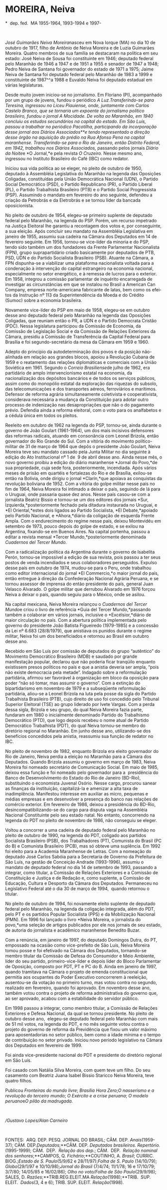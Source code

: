 MOREIRA, Neiva
==============

\*  dep. fed.  MA 1955-1964, 1993-1994 e 1997-

 

*José Guimarães Neiva Moreira*nasceu em Nova Iorque (MA) no dia 10 de
outubro de 1917, filho de Antônio de Neiva Moreira e de Luzia Guimarães
Moreira. Quatro membros de sua família se destacaram na política em seu
estado: José Neiva de Sousa foi constituinte em 1946; deputado federal
pelo Maranhão de 1946 a 1947 e de 1951 a 1955 e senador de 1947 a 1948;
Pedro Neiva de Santana foi governador do estado de 1971 a 1975; Jaime
Neiva de Santana foi deputado federal pelo Maranhão de 1983 a 1999 e
constituinte de 1987^^a 1988 e Euvaldo Neiva foi deputado estadual em
várias legislaturas.

Desde muito jovem iniciou-se no jornalismo. Em Floriano (PI),
acompanhado por um grupo de jovens, fundou o periódico *A
Luz.*Transferindo-se para Teresina, ingressou no Liceu Piauiense, onde,
juntamente com Carlos Castelo Branco, que se tornaria um expoente do
jornalismo político brasileiro, fundou o jornal *A Mocidade.* De volta
ao Maranhão, em 1940 concluiu os estudos secundários na capital do
estado. Em São Luís, passou a trabalhar no periódico *Pacotilha,*
participando da incorporação desse jornal aos Diários Associados**e
tendo representado a direção desse órgão na aquisição do prédio na Rua
Afonso Pena na capital maranhense. Transferindo-se para o Rio de
Janeiro, en­tão Distrito Federal, em 1942, trabalhou nos Diários
Associados*,* passando pelos jornais *Diário da Noite*e *O Jornal,*e
pela revista *O Cruzeiro.* Nesse mesmo ano, ingressou no Instituto
Brasileiro do Café (IBC) como redator.

Iniciou sua vida política ao se eleger, no plei­to de outubro de 1950,
deputado à Assembléia Legislativa do Maranhão na legenda das Oposi­ções
Coligadas, constituídas pela União De­mocrática Nacional (UDN), o
Partido Social Democrático (PSD), o Partido Republicano (PR), o Partido
Liberal (PL), o Partido Traba­lhista Brasileiro (PTB) e o Partido Social
Pro­gressista (PSP). Assumindo o mandato em fe­vereiro do ano seguinte,
defendeu a criação da Petrobrás e da Eletrobrás e se tornou líder da
bancada oposicionista.

No pleito de outubro de 1954, elegeu-se primeiro suplente de deputado
federal pelo Maranhão, na legenda do PSP. Porém, um recurso impetrado na
Justiça Eleitoral lhe garantiu a recontagem dos votos e, por
conseguinte, a sua eleição. Após concluir seu mandato na As­sembléia
Legislativa em janeiro de 1955, assumiu sua ca­deira na Câmara dos
Deputados em 14 de fevereiro seguinte. Em 1956, tornou-se vice-líder da
minoria e do PSP, tendo sido também um dos fundadores da Frente
Parlamentar Nacionalista (FPN), grupo suprapartidário criado basicamente
por deputados de PTB, PSD, UDN e do Partido Socialista Brasileiro (PSB).
Atuante na Câma­ra, a FPN dispunha-se a viabilizar uma plata­forma
nacionalista voltada para a condenação à intervenção do capital
estrangeiro na econo­mia nacional, especialmente no setor energéti­co, e
à remessa de lucros para o exterior.  Em 1958, integrou a comissão
parlamentar de in­quérito encarregada de investigar as cir­cunstâncias
em que se instalou no Brasil a American Can Company, empresa
norte-ame­ricana fabricante de latas, bem como os efei­tos da Instrução
nº 113 da Superintendência da Moeda e do Crédito (Sumoc) sobre a
eco­nomia brasileira.

Novamente vice-líder do PSP em maio de 1958, elegeu-se em outubro desse
ano deputa­do federal pelo Maranhão na legenda das Opo­sições Coligadas,
que reuniam então o PR, a UDN e o Partido Democrata Cristão (PDC). Nessa
legislatura participou da Comissão de Economia, da Comissão de
Legislação Social e da Comissão de Relações Exteriores da Câmara,
presidiu a Comissão de Transferência da Capital Fede­ral para Brasília e
foi segundo-secretário da mesa da Câmara em 1959 e 1960.

Adepto do princípio da autodeterminação dos povos e da posição
não-alinhada em relação aos grandes blocos, apoiou a Revolu­ção Cubana
de 1959 e o reatamento das rela­ções diplomáticas e comerciais com a
União Soviética em 1961. Segundo o *Correio Brasi*­*liense*de julho de
1962, era partidário de amplo intervencionismo estatal na economia, da
nacionalização dos depósitos bancários e de todos os serviços públicos,
assim como do monopólio estatal da exploração das riquezas do subsolo,
das telecomunicações e dos trans­portes aéreos, ferroviários e
marítimos. Defen­sor de reforma agrária simultaneamente coletivista e
cooperativista, considerava neces­sária a mudança da Constituição para
adotar outro processo de indenização nas de­sapropriações que não o do
pagamento prévio. Defendia ainda a reforma elei­toral, com o voto para
os analfabetos e a cé­dula única em todos os pleitos.

Reeleito em outubro de 1962 na legenda do PSP, tornou-se, ainda durante
o governo de João Goulart (1961-1964), um dos mais incisivos defenso­res
das reformas radicais, atuando em conso­nância com Leonel Brizola, então
governador do Rio Grande do Sul. Com a vitória do movimento
político-militar de 31 de março de 1964 que depôs o presidente João
Goulart, Neiva Moreira teve seu mandato cassado pela Junta Militar no
dia seguinte à edição do Ato Institucional nº 1 de  9 de abril desse
ano. Ainda nesse mês, o novo governo proibiu a edição do diá­rio
maranhense *Jornal do Povo,*de sua pro­priedade, cuja sede fora,
posteriormente, incendiada. Após vários meses de prisão em quartéis e
fortalezas do Rio e de Brasília, exilou-se então na Bolívia, onde
dirigiu o jornal *Clarín,*que apoiava as conquistas da revolução
boliviana de 1952. Com a vitória do golpe militar nesse país no fim de
1964, Neiva Moreira foi intimado a deixar o país, seguindo de lá para o
Uruguai, onde passaria quase dez anos. Nesse país casou-se com a
jornalista Beatriz Bissio e tornou-se um dos editores dos jornais *Sur,
Izquierda,*posteriormente fechado pela ditadura instaurada no Uruguai, e
*El Oriental,*estes dois ligados ao Partido Socialista, *El
Debate,*apoiado pelo Partido Nacional, e *Ahora,*diário da coligação de
esquerda Frente Ampla. Com o endurecimento do regime nesse país, deixou
Montevidéu em setembro de 1973, pouco depois do golpe de estado, e se
exilou na Argentina, fixando-se em Buenos Aires. Na capital portenha,
passou a editar a revista mensal *Tercer Mundo,*poste­riormente
denominada *Cuadernos del Tercer* *Mundo.*

Com a radicalização política da Argentina durante o governo de Isabelita
Perón, tornou-se impossível a edição de sua revista, pois passou a ter
seus postos de venda incendiados e seus colaboradores perseguidos.
Expulso desse país em outubro de 1974, mudou-se para o Peru, onde
trabalhou como editor internacional do jornal *El Commercio,*o maior
jornal do país, então entregue à direção da Confederação Nacional
Agrária Peruana, e se tornou assessor de imprensa do então presidente do
país, general Juan Velasco Alvarado. O golpe militar que derrubou
Alvarado em 1976 forçou Neiva a deixar o país, quando se­guiu para o
México, onde se asilou.

Na capital mexicana, Neiva Moreira relançou o *Cuadernos del Tercer
Mundo*e criou o livro de referência *Guia del Tercer Mundo,*passando
também a colaborar em vários jornais, inclusive o *Excélsior,*diário de
maior circulação no país. Com a abertura política implementada pelo
governo do presidente João Batista Figueiredo (1979-1985) e a concessão
da Lei nº 6.683 (28/8/1979), que anistiava os punidos durante o regime
militar, Neiva foi um dos beneficiados e retor­nou ao Brasil em outubro
desse ano.

Recebido em São Luís por comis­são de deputados do grupo “autêntico” do
Movimento Democrático Brasileiro (MDB) e saudado por grande manifestação
popu­lar, declarou que não poderia ficar tranqüilo enquanto existissem
presos políticos no país e que a anistia deveria ser ampla, “pois não
existe democracia pela metade”. Indagado sobre a reformulação
partidária, afirmou ser favorável à organização em bloco da oposição
para poder “não só tomar, mas assumir o governo”. Com a extinção do
bipartidarismo em novembro de 1979 e a subseqüente reformulação
partidária, aliou-se a Leonel Brizola na luta pela posse da sigla do
Partido Trabalhista Brasileiro (PTB), cujo direito de uso foi concedido
pelo Tribunal Superior Eleitoral (TSE) ao grupo liderado por Ivete
Vargas. Com a perda dessa sigla, Brizola e seu grupo, do qual Neiva
Moreira fazia parte, fundaram em 1980 o inicialmente denominado Partido
do Trabalhismo Democrático (PTD), que logo depois recebeu o nome atual
de Partido Democrático Trabalhista (PDT), do qual Neiva tornou-se membro
do diretório regional no Maranhão. Em junho desse ano, utilizando-se dos
benefícios concedidos pela anistia, reassumiu sua função de redator no
IBC.

No pleito de novembro de 1982, enquanto Brizola era eleito governador do
Rio de Janeiro, Neiva perdia a eleição no Maranhão para a Câmara dos
Deputados. Quando Brizola assumiu o governo em março de 1983, Neiva
Moreira foi nomeado secretário de Comunicação Social. Em maio de 1985,
deixou essa função e foi nomeado pelo governador para a  presidência do
Banco de Desenvolvimento do Estado do Rio de Janeiro (BD-Rio),
substituindo o economista Juvenal Osório. Nesse cargo, procurou sanear
as finanças da instituição, capitalizá-la e amenizar a alta taxa de
inadimplência. Manifestou interesse em auxiliar as micro, pequenas e
médias empresas e em desenvolver a presença do banco nas relações de
comércio exterior. Em fevereiro de 1986, deixou a presidência do BD-Rio,
desincompatibilizando-se do cargo para disputa vaga na Assembléia
Nacional Constituinte pelo seu estado natal. No entanto, concorrendo na
legenda do PDT no pleito de novembro de 1986, não conseguiu se eleger.

Voltou a concorrer a uma cadeira de deputado federal pelo Maranhão no
pleito de outubro de 1990, na legenda do PDT, coligado aos partidos
Socialista Brasileiro (PSB), dos Trabalhadores (PT), Comunista do Brasil
(PC do B) e Comunista Brasileiro (PCB), mas só obteve uma suplência. Em
1992 foi eleito para a Academia Maranhense de Letras. Com a nomeação do
deputado José Carlos Sabóia para a Secretaria de Governo da Prefeitura
de São Luís, na gestão de Conceição Andrade (1993-1996), assumiu o
mandato de deputado federal no dia 14 de setembro de 1993, passando a
integrar, como titular, a Comissão de Relações Exteriores e a Comissão
de Constituição e Justiça e de Redação e, como suplente, a Comissão de
Educação, Cultura e Desporto da Câmara dos Deputados. Permaneceu no
Legislativo Federal até o dia 30 de março de 1994,  quando retornou o
titular.

No pleito de outubro de 1994, foi novamente eleito suplente de deputado
federal pelo Maranhão, na legenda da coligação integrada, além do PDT,
pelo PT e os partidos Popular Socialista (PPS) e da Mobilização Nacional
(PMN). Em 1996 foi lançado o livro *Neiva Moreira, o jornalista do
povo,*uma seleção de artigos publicados por ele nos jornais de seu
estado, de autoria do jornalista e acadêmico maranhense Benedito Buzar.

Com a renúncia, em janeiro de 1997, do deputado Domingos Dutra, do PT,
empossado na ocasião como vice-prefeito de São Luís, Neiva Moreira tomou
posse e foi efetivado na Câmara dos Deputados, tornando-se membro
titular da Comissão de Defesa do Consumidor e Meio Ambiente, líder do
seu partido, primeiro-vice-líder e depois líder do Bloco Parlamentar de
Oposição, composto por PDT, PT e PC do B. Ainda em janeiro de 1997,
quando tramitava na Câmara o projeto de emenda constitucional que
permitia aos ocupantes do Poder Executivo concorrerem à reeleição,
ausentou-se da votação no primeiro turno, mas votou contra no segundo,
realizado em fevereiro, quando foi aprovado. Em novembro desse ano,
também votou contra o projeto de reforma administrativa do governo que,
ao ser aprovado, acabou com a estabilidade do servidor público.

Em 1998 passou a integrar, como membro titular, a Comissão de Relações
Exteriores e Defesa Nacional, da qual se tornou presidente. No pleito de
outubro desse ano,  elegeu-se deputado federal pelo Maranhão com mais de
51 mil votos, na legenda do PDT, e no mês seguinte votou contra o
projeto do governo de reforma da Previdência que fixou um valor máximo
para aposentadorias no setor público, bem como a idade mínima e o tempo
de contribuição no setor privado. Iniciou novo período legislativo na
Câmara dos Deputados em fevereiro de 1999.

Foi ainda vice-presidente nacional do PDT e presidente do diretório
regional em São Luís.

Foi casado com Natália Silva Moreira, com quem teve um filho. Do seu
casamento com Beatriz Juana Isabel Bissio Staricco Neiva Moreira, teve
quatro filhos.

Publicou *Fronteiras do mundo livre*; *Brasília Hora Zero*;*O nasserismo
e a revolução do terceiro mundo*; *O Exército e a crise peruana*; *O
modelo peruano*e*O pilão da madrugada.*

 

*/Gustavo Lopes/Alan Carneiro*

 

FONTES:  ARQ. DEP. PESQ. JORNAL DO BRASIL; CÂM. DEP. *Anais*(1959-37);
CÂM. DEP.*Deputados*;**CÂM. DEP. *Deputados brasileiros.
Repertório.*(1995-1999); CÂM.  DEP.  *Relação dos* *dep*.; CÂM.  DEP. 
*Relação nominal dos senhores*;**CAMPOS, Q. *Fichário*;**COUTINHO, A.
*Brasil*; CURRIC. BIOG.;*Estado de S. Paulo*(5/9/62 e 28/11/97);*Folha*
*de S. Paulo* (14/10/79); *Globo*(29/1/97 e 10/10/98);*Jornal do
Brasil* (7/4/74; 11/1/78; 16 e 17/10/79; 3/7/80; 14/05/85 e 16/02/86);
*Olho no voto/Folha de São Paulo*(29/9/98); SALES, D.
*Razões*;**TRIB.REG.ELEIT.MA *Relação*(1998);**TRIB.  SUP.  ELEIT. 
*Da*­*dos*(3, 4 e 6); TRIB. SUP. ELEIT. *Relação*(1998).
